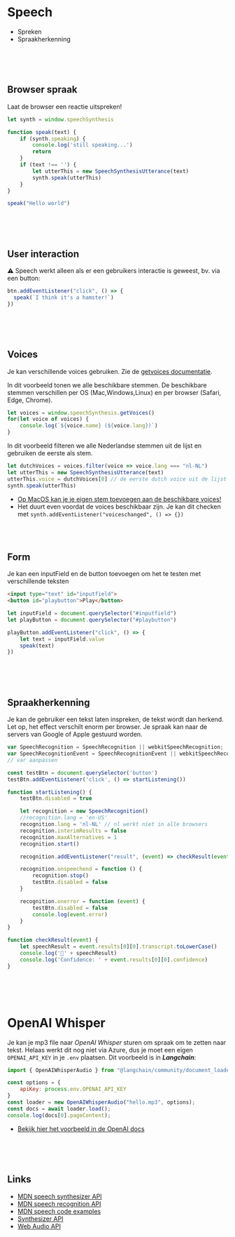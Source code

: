 # Speech

- Spreken
- Spraakherkenning

<br><br><bR>


## Browser spraak

Laat de browser een reactie uitspreken!

```javascript
let synth = window.speechSynthesis

function speak(text) {
    if (synth.speaking) {
        console.log('still speaking...')
        return
    }
    if (text !== '') {
        let utterThis = new SpeechSynthesisUtterance(text)
        synth.speak(utterThis)
    }
}

speak("Hello world")
```
<br><br><br>

## User interaction

⚠️ Speech werkt alleen als er een gebruikers interactie is geweest, bv. via een button:

```js
btn.addEventListener("click", () => {
  speak(`I think it's a hamster!`)
})
```
<br><br><br>

## Voices

Je kan verschillende voices gebruiken. Zie de [getvoices documentatie](https://developer.mozilla.org/en-US/docs/Web/API/SpeechSynthesis/getVoices).

In dit voorbeeld tonen we alle beschikbare stemmen. De beschikbare stemmen verschillen per OS (Mac,Windows,Linux) en per browser (Safari, Edge, Chrome).

```js
let voices = window.speechSynthesis.getVoices()
for(let voice of voices) {
    console.log(`${voice.name} (${voice.lang})`)
}
```
In dit voorbeeld filteren we alle Nederlandse stemmen uit de lijst en gebruiken de eerste als stem.
```js
let dutchVoices = voices.filter(voice => voice.lang === "nl-NL")
let utterThis = new SpeechSynthesisUtterance(text)
utterThis.voice = dutchVoices[0] // de eerste dutch voice uit de lijst
synth.speak(utterThis)
```

- [Op MacOS kan je je eigen stem toevoegen aan de beschikbare voices!](https://support.apple.com/en-gb/guide/mac-help/mchldfd72333/mac)
- Het duurt even voordat de voices beschikbaar zijn. Je kan dit checken met `synth.addEventListener("voiceschanged", () => {})`

<br>
<Br>
    
## Form

Je kan een inputField en de button toevoegen om het te testen met verschillende teksten

```html
<input type="text" id="inputfield">
<button id="playbutton">Play</button>
```

```javascript
let inputField = document.querySelector("#inputfield")
let playButton = document.querySelector("#playbutton")

playButton.addEventListener("click", () => {
    let text = inputField.value
    speak(text)
})
```


<br>
<br>
<br>

## Spraakherkenning

Je kan de gebruiker een tekst laten inspreken, de tekst wordt dan herkend. Let op, het effect verschilt enorm per browser. Je spraak kan naar de servers van Google of Apple gestuurd worden.

```js
var SpeechRecognition = SpeechRecognition || webkitSpeechRecognition;
var SpeechRecognitionEvent = SpeechRecognitionEvent || webkitSpeechRecognitionEvent;
// var aanpassen

const testBtn = document.querySelector('button')
testBtn.addEventListener('click', () => startListening())

function startListening() {
    testBtn.disabled = true

    let recognition = new SpeechRecognition()
    //recognition.lang = 'en-US'
    recognition.lang = 'nl-NL' // nl werkt niet in alle browsers
    recognition.interimResults = false
    recognition.maxAlternatives = 1
    recognition.start()

    recognition.addEventListener("result", (event) => checkResult(event))

    recognition.onspeechend = function () {
        recognition.stop()
        testBtn.disabled = false
    }

    recognition.onerror = function (event) {
        testBtn.disabled = false
        console.log(event.error)
    }
}

function checkResult(event) {
    let speechResult = event.results[0][0].transcript.toLowerCase()
    console.log('🚨' + speechResult)
    console.log('Confidence: ' + event.results[0][0].confidence)
}
```

<br><br><br>

# OpenAI Whisper

Je kan je mp3 file naar *OpenAI Whisper* sturen om spraak om te zetten naar tekst. Helaas werkt dit nog niet via Azure, dus je moet een eigen `OPENAI_API_KEY` in je `.env` plaatsen. Dit voorbeeld is in ***Langchain***:

```js
import { OpenAIWhisperAudio } from "@langchain/community/document_loaders/fs/openai_whisper_audio";

const options = {
    apiKey: process.env.OPENAI_API_KEY
}
const loader = new OpenAIWhisperAudio("hello.mp3", options);
const docs = await loader.load();
console.log(docs[0].pageContent);
```
- [Bekijk hier het voorbeeld in de OpenAI docs](https://platform.openai.com/docs/guides/speech-to-text)

<br><br><br>

## Links

- [MDN speech synthesizer API](https://developer.mozilla.org/en-US/docs/Web/API/SpeechSynthesis)
- [MDN speech recognition API](https://developer.mozilla.org/en-US/docs/Web/API/Web_Speech_API/Using_the_Web_Speech_API)
- [MDN speech code examples](https://github.com/mdn/dom-examples/tree/main/web-speech-api)
- [Synthesizer API](https://developer.mozilla.org/en-US/docs/Web/API/OscillatorNode)
- [Web Audio API](https://developer.mozilla.org/en-US/docs/Web/API/Web_Audio_API)	
